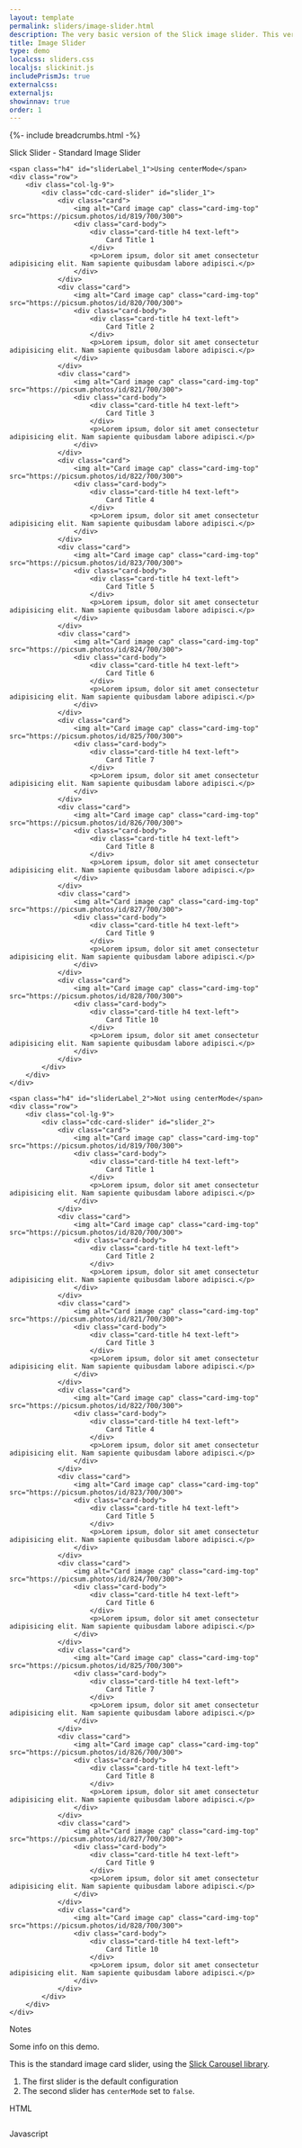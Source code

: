 ```yaml
---
layout: template
permalink: sliders/image-slider.html
description: The very basic version of the Slick image slider. This version is the basis for all of the other versions of sliders demos here.
title: Image Slider 
type: demo
localcss: sliders.css
localjs: slickinit.js
includePrismJs: true
externalcss:
externaljs:
showinnav: true
order: 1
---
```


{%- include breadcrumbs.html -%}

<div class="container">
	<div class="row">
		<div class="col">
			<span class="h3 d-block" id="sliderLabel">Slick Slider - Standard Image Slider</span>
		</div>
	</div>

	<span class="h4" id="sliderLabel_1">Using centerMode</span>
	<div class="row">
		<div class="col-lg-9">
			<div class="cdc-card-slider" id="slider_1">
				<div class="card">
					<img alt="Card image cap" class="card-img-top" src="https://picsum.photos/id/819/700/300">
					<div class="card-body">
						<div class="card-title h4 text-left">
							Card Title 1
						</div>
						<p>Lorem ipsum, dolor sit amet consectetur adipisicing elit. Nam sapiente quibusdam labore adipisci.</p>
					</div>
				</div>
				<div class="card">
					<img alt="Card image cap" class="card-img-top" src="https://picsum.photos/id/820/700/300">
					<div class="card-body">
						<div class="card-title h4 text-left">
							Card Title 2
						</div>
						<p>Lorem ipsum, dolor sit amet consectetur adipisicing elit. Nam sapiente quibusdam labore adipisci.</p>
					</div>
				</div>
				<div class="card">
					<img alt="Card image cap" class="card-img-top" src="https://picsum.photos/id/821/700/300">
					<div class="card-body">
						<div class="card-title h4 text-left">
							Card Title 3
						</div>
						<p>Lorem ipsum, dolor sit amet consectetur adipisicing elit. Nam sapiente quibusdam labore adipisci.</p>
					</div>
				</div>
				<div class="card">
					<img alt="Card image cap" class="card-img-top" src="https://picsum.photos/id/822/700/300">
					<div class="card-body">
						<div class="card-title h4 text-left">
							Card Title 4
						</div>
						<p>Lorem ipsum, dolor sit amet consectetur adipisicing elit. Nam sapiente quibusdam labore adipisci.</p>
					</div>
				</div>
				<div class="card">
					<img alt="Card image cap" class="card-img-top" src="https://picsum.photos/id/823/700/300">
					<div class="card-body">
						<div class="card-title h4 text-left">
							Card Title 5
						</div>
						<p>Lorem ipsum, dolor sit amet consectetur adipisicing elit. Nam sapiente quibusdam labore adipisci.</p>
					</div>
				</div>
				<div class="card">
					<img alt="Card image cap" class="card-img-top" src="https://picsum.photos/id/824/700/300">
					<div class="card-body">
						<div class="card-title h4 text-left">
							Card Title 6
						</div>
						<p>Lorem ipsum, dolor sit amet consectetur adipisicing elit. Nam sapiente quibusdam labore adipisci.</p>
					</div>
				</div>
				<div class="card">
					<img alt="Card image cap" class="card-img-top" src="https://picsum.photos/id/825/700/300">
					<div class="card-body">
						<div class="card-title h4 text-left">
							Card Title 7
						</div>
						<p>Lorem ipsum, dolor sit amet consectetur adipisicing elit. Nam sapiente quibusdam labore adipisci.</p>
					</div>
				</div>
				<div class="card">
					<img alt="Card image cap" class="card-img-top" src="https://picsum.photos/id/826/700/300">
					<div class="card-body">
						<div class="card-title h4 text-left">
							Card Title 8
						</div>
						<p>Lorem ipsum, dolor sit amet consectetur adipisicing elit. Nam sapiente quibusdam labore adipisci.</p>
					</div>
				</div>
				<div class="card">
					<img alt="Card image cap" class="card-img-top" src="https://picsum.photos/id/827/700/300">
					<div class="card-body">
						<div class="card-title h4 text-left">
							Card Title 9
						</div>
						<p>Lorem ipsum, dolor sit amet consectetur adipisicing elit. Nam sapiente quibusdam labore adipisci.</p>
					</div>
				</div>
				<div class="card">
					<img alt="Card image cap" class="card-img-top" src="https://picsum.photos/id/828/700/300">
					<div class="card-body">
						<div class="card-title h4 text-left">
							Card Title 10
						</div>
						<p>Lorem ipsum, dolor sit amet consectetur adipisicing elit. Nam sapiente quibusdam labore adipisci.</p>
					</div>
				</div>
			</div>
		</div>
	</div>

	<span class="h4" id="sliderLabel_2">Not using centerMode</span>
	<div class="row">
		<div class="col-lg-9">
			<div class="cdc-card-slider" id="slider_2">
				<div class="card">
					<img alt="Card image cap" class="card-img-top" src="https://picsum.photos/id/819/700/300">
					<div class="card-body">
						<div class="card-title h4 text-left">
							Card Title 1
						</div>
						<p>Lorem ipsum, dolor sit amet consectetur adipisicing elit. Nam sapiente quibusdam labore adipisci.</p>
					</div>
				</div>
				<div class="card">
					<img alt="Card image cap" class="card-img-top" src="https://picsum.photos/id/820/700/300">
					<div class="card-body">
						<div class="card-title h4 text-left">
							Card Title 2
						</div>
						<p>Lorem ipsum, dolor sit amet consectetur adipisicing elit. Nam sapiente quibusdam labore adipisci.</p>
					</div>
				</div>
				<div class="card">
					<img alt="Card image cap" class="card-img-top" src="https://picsum.photos/id/821/700/300">
					<div class="card-body">
						<div class="card-title h4 text-left">
							Card Title 3
						</div>
						<p>Lorem ipsum, dolor sit amet consectetur adipisicing elit. Nam sapiente quibusdam labore adipisci.</p>
					</div>
				</div>
				<div class="card">
					<img alt="Card image cap" class="card-img-top" src="https://picsum.photos/id/822/700/300">
					<div class="card-body">
						<div class="card-title h4 text-left">
							Card Title 4
						</div>
						<p>Lorem ipsum, dolor sit amet consectetur adipisicing elit. Nam sapiente quibusdam labore adipisci.</p>
					</div>
				</div>
				<div class="card">
					<img alt="Card image cap" class="card-img-top" src="https://picsum.photos/id/823/700/300">
					<div class="card-body">
						<div class="card-title h4 text-left">
							Card Title 5
						</div>
						<p>Lorem ipsum, dolor sit amet consectetur adipisicing elit. Nam sapiente quibusdam labore adipisci.</p>
					</div>
				</div>
				<div class="card">
					<img alt="Card image cap" class="card-img-top" src="https://picsum.photos/id/824/700/300">
					<div class="card-body">
						<div class="card-title h4 text-left">
							Card Title 6
						</div>
						<p>Lorem ipsum, dolor sit amet consectetur adipisicing elit. Nam sapiente quibusdam labore adipisci.</p>
					</div>
				</div>
				<div class="card">
					<img alt="Card image cap" class="card-img-top" src="https://picsum.photos/id/825/700/300">
					<div class="card-body">
						<div class="card-title h4 text-left">
							Card Title 7
						</div>
						<p>Lorem ipsum, dolor sit amet consectetur adipisicing elit. Nam sapiente quibusdam labore adipisci.</p>
					</div>
				</div>
				<div class="card">
					<img alt="Card image cap" class="card-img-top" src="https://picsum.photos/id/826/700/300">
					<div class="card-body">
						<div class="card-title h4 text-left">
							Card Title 8
						</div>
						<p>Lorem ipsum, dolor sit amet consectetur adipisicing elit. Nam sapiente quibusdam labore adipisci.</p>
					</div>
				</div>
				<div class="card">
					<img alt="Card image cap" class="card-img-top" src="https://picsum.photos/id/827/700/300">
					<div class="card-body">
						<div class="card-title h4 text-left">
							Card Title 9
						</div>
						<p>Lorem ipsum, dolor sit amet consectetur adipisicing elit. Nam sapiente quibusdam labore adipisci.</p>
					</div>
				</div>
				<div class="card">
					<img alt="Card image cap" class="card-img-top" src="https://picsum.photos/id/828/700/300">
					<div class="card-body">
						<div class="card-title h4 text-left">
							Card Title 10
						</div>
						<p>Lorem ipsum, dolor sit amet consectetur adipisicing elit. Nam sapiente quibusdam labore adipisci.</p>
					</div>
				</div>
			</div>
		</div>
	</div>	
</div>

<script id="prism-source" data-line="23">
window.addEventListener( 'DOMContentLoaded', function() {
	( function( $ ) {

		slickInit( '#slider_1', {
			'sliderType': 'standard',
			'bodyClass': '',        
			'ariaLabel': '',
			'ariaLabelTarget': 'sliderLabel',
			'responsive': [ 
				{ 'breakpoint': 1200, 'settings': { 'slidesToShow': 1, 'slidesToScroll': 1 } },         
				{ 'breakpoint': 992, 'settings': { 'slidesToShow': 1, 'slidesToScroll': 1 } },
				{ 'breakpoint': 768, 'settings': { 'slidesToShow': 1, 'slidesToScroll': 1 } },          
				{ 'breakpoint': 576, 'settings': { 'slidesToShow': 1, 'slidesToScroll': 1 } },
				{ 'breakpoint': 0, 'settings': { 'slidesToShow': 1, 'slidesToScroll': 1, 'centerPadding': '20px' } }
			]
		} );

		slickInit( '#slider_2', {
			'sliderType': 'standard',
			'bodyClass': '',        
			'ariaLabel': '',
			'ariaLabelTarget': 'sliderLabel',
			'centerMode': false,
			'responsive': [ 
				{ 'breakpoint': 1200, 'settings': { 'slidesToShow': 1, 'slidesToScroll': 1 } },         
				{ 'breakpoint': 992, 'settings': { 'slidesToShow': 1, 'slidesToScroll': 1 } },
				{ 'breakpoint': 768, 'settings': { 'slidesToShow': 1, 'slidesToScroll': 1 } },          
				{ 'breakpoint': 576, 'settings': { 'slidesToShow': 1, 'slidesToScroll': 1 } },
				{ 'breakpoint': 0, 'settings': { 'slidesToShow': 1, 'slidesToScroll': 1, 'centerPadding': '20px' } }
			]
		} );		
		
	} )( jQuery );
} );
</script>

<div aria-multiselectable="true" class="accordion indicator-plus accordion-white mb-3" id="accordion-4" role="tabpanel">
	<div class="card">
		<div aria-expanded="false" class="card-header collapsed" data-target="#accordion-4-collapse-3" data-toggle="collapse" id="accordion-4-card-3" role="tab">
			<a class="card-title" data-controls="accordion-4-collapse-3">Notes</a>
		</div>
		<div aria-labelledby="accordion-4-card-3" class="collapse show" id="accordion-4-collapse-3" role="tabpanel">
			<div class="card-body">
				<p>Some info on this demo.</p>
				<p>This is the standard image card slider, using the  <a href="https://kenwheeler.github.io/slick/">Slick Carousel library</a>. </p>
				<ol>
					<li>The first slider is the default configuration</li>
					<li>The second slider has <code>centerMode</code> set to <code>false</code>. </li>
				</ol>
			</div>
		</div>
	</div>
	<div class="card">
		<div aria-expanded="false" class="card-header collapsed" data-target="#accordion-4-collapse-1" data-toggle="collapse" id="accordion-4-card-1" role="tab">
			<a class="card-title" data-controls="accordion-4-collapse-1">HTML</a>
		</div>
		<div aria-labelledby="accordion-4-card-1" class="collapse" id="accordion-4-collapse-1" role="tabpanel">
			<div class="card-body">
				<div class="row">
					<div class="col"><pre><code class="language-markup line-numbers"><script type="prism-html-markup"><div class="cdc-card-slider">
	<div class="card">
		<img alt="Card image cap" class="card-img-top" src="https://picsum.photos/id/849/700/300">
		<div class="card-body">
			<div class="card-title h4 text-left">
				Card Title 1
			</div>
			<p>Lorem ipsum, dolor sit amet consectetur adipisicing elit. Nam sapiente quibusdam labore adipisci.</p>
		</div>
	</div>
</div></script></code></pre>						
					</div>
				</div>
			</div>
		</div>
	</div>
	<div class="card">
		<div aria-expanded="false" class="card-header collapsed" data-target="#accordion-4-collapse-2" data-toggle="collapse" id="accordion-4-card-2" role="tab">
			<a class="card-title" data-controls="accordion-4-collapse-2">Javascript</a>
		</div>
		<div aria-labelledby="accordion-4-card-2" class="collapse" id="accordion-4-collapse-2" role="tabpanel">
			<div class="card-body">
				<div class="row">
					<div class="col">
						<div class="col" id="script-source">
						</div>
					</div>
				</div>
			</div>
		</div>
	</div>
</div>

<pre id="script-output" style="position:absolute;left:-9999px"></pre>